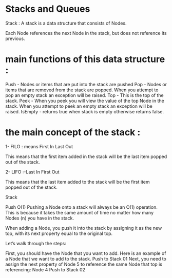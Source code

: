 # Stacks and Queues
Stack :  A stack is a data structure that consists of Nodes.

Each Node references the next Node in the stack, but does not reference its previous.

# main functions of this data structure : 

Push - Nodes or items that are put into the stack are pushed
Pop - Nodes or items that are removed from the stack are popped. When you attempt to pop an empty stack an exception will be raised.
Top - This is the top of the stack.
Peek - When you peek you will view the value of the top Node in the stack. When you attempt to peek an empty stack an exception will be raised.
IsEmpty - returns true when stack is empty otherwise returns false.


# the main concept of the stack  : 

1- FILO :  means First In Last Out

This means that the first item added in the stack will be the last item popped out of the stack.

2- LIFO :-Last In First Out

This means that the last item added to the stack will be the first item popped out of the stack.

Stack

Push O(1)
Pushing a Node onto a stack will always be an O(1) operation. This is because it takes the same amount of time no matter how many Nodes (n) you have in the stack.

When adding a Node, you push it into the stack by assigning it as the new top, with its next property equal to the original top.

Let’s walk through the steps:

First, you should have the Node that you want to add. Here is an example of a Node that we want to add to the stack. Push to Stack 01
Next, you need to assign the next property of Node 5 to reference the same Node that top is referencing: Node 4 Push to Stack 02
